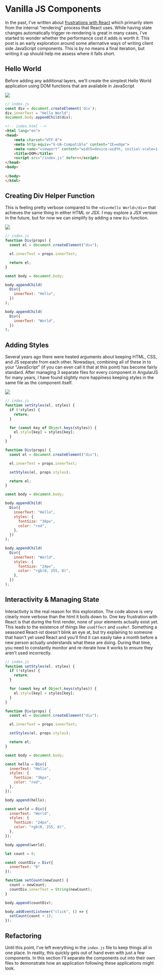 # Vanilla JS Components

In the past, I've written about [frustrations with React](https://devtails.xyz/@adam/am-i-overreacting-or-is-react-over-reacting) which primarily stem from the internal "rendering" process that React uses.  While having state changes automatically trigger re-rendering is great in many cases, I've started to wonder whether the performance cost it adds is worth it.  This post is an early exploration around some alternative ways of writing client side JavaScript components.  This is by no means a final iteration, but writing it up should help me assess where it falls short.

## Hello World

Before adding any additional layers, we'll create the simplest Hello World application using DOM functions that are availabile in JavaScript

![](/assets/hello-world-1.png)

```js
// index.js
const div = document.createElement('div');
div.innerText = "Hello World";
document.body.appendChild(div);
```

```html
<!-- index.html -->
<html lang="en">
<head>
    <meta charset="UTF-8">
    <meta http-equiv="X-UA-Compatible" content="IE=edge">
    <meta name="viewport" content="width=device-width, initial-scale=1.0">
    <title>DOM</title>
    <script src="/index.js" defer></script>
</head>
<body>
    
</body>
</html>
```

## Creating Div Helper Function

This is feeling pretty verbose compared to the `<div>Hello World</div>` that achieves the same thing in either HTML or JSX.  I may explore a JSX version in the future, but for now we can simplify by adding a new `Div` function.

![](/assets/hello-world-2.png)

```js
// index.js
function Div(props) {
  const el = document.createElement("div");

  el.innerText = props.innerText;

  return el;
}

const body = document.body;

body.appendChild(
  Div({
    innerText: "Hello",
  })
);

body.appendChild(
  Div({
    innerText: "World",
  })
);
```

## Adding Styles

Several years ago there were heated arguments about keeping HTML, CSS, and JS separate from each other.  Nowadays, combining all of these in to your "JavaScript" (if you can even call it that at this point) has become fairly standard.  After managing 3 separate files for every component in AngularJS for many years, I have found slightly more happiness keeping styles in the same file as the component itself. 

![](/assets/hello-world-3.png)

```js
// index.js
function setStyles(el, styles) {
  if (!styles) {
    return;
  }

  for (const key of Object.keys(styles)) {
    el.style[key] = styles[key];
  }
}

function Div(props) {
  const el = document.createElement("div");

  el.innerText = props.innerText;

  setStyles(el, props.styles);

  return el;
}

const body = document.body;

body.appendChild(
  Div({
    innerText: "Hello",
    styles: {
      fontSize: "36px",
      color: "red",
    },
  })
);

body.appendChild(
  Div({
    innerText: "World",
    styles: {
      fontSize: "24px",
      color: "rgb(0, 255, 0)",
    },
  })
);
```

## Interactivity & Managing State

Interactivity is the real reason for this exploration.  The code above is very clearly more verbose than the html it boils down to.  One key frustration with React is that during the first render, none of your elements actually exist yet.  This leads to the existence of things like `useEffect` and `useRef`.  Something a seasoned React-ist doesn't blink an eye at, but try explaining to someone that hasn't yet used React and you'll find it can easily take a month before a new person actually understands what these are doing.  During that time, you need to constantly monitor and re-iterate how it works to ensure they aren't used incorrectly.

```js
// index.js
function setStyles(el, styles) {
  if (!styles) {
    return;
  }

  for (const key of Object.keys(styles)) {
    el.style[key] = styles[key];
  }
}

function Div(props) {
  const el = document.createElement("div");

  el.innerText = props.innerText;

  setStyles(el, props.styles);

  return el;
}

const body = document.body;

const hello = Div({
  innerText: "Hello",
  styles: {
    fontSize: "36px",
    color: "red",
  },
});

body.append(hello);

const world = Div({
  innerText: "World",
  styles: {
    fontSize: "24px",
    color: "rgb(0, 255, 0)",
  },
});

body.append(world);

let count = 0;

const countDiv = Div({
  innerText: "0"
});

function setCount(newCount) {
  count = newCount;
  countDiv.innerText = String(newCount);
}

body.append(countDiv);

body.addEventListener("click", () => {
  setCount(count + 1);
});
```

## Refactoring

Until this point, I've left everything in the `index.js` file to keep things all in one place.  In reality, this quickly gets out of hand even with just a few components.  In this section I'll separate the components out into their own files to demonstrate how an application following these applications might look.

```js

```